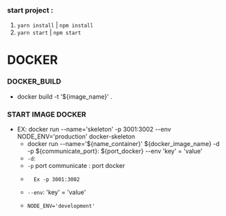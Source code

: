 ### start project :
   1. `yarn install` | `npm install`
   2. `yarn start` | `npm start`


# DOCKER

### DOCKER_BUILD
- docker build -t '${image_name}' .

### START IMAGE DOCKER
- EX: docker run --name='skeleton' -p 3001:3002 --env NODE_ENV='production' docker-skeleton
    -  docker run --name='${name_container}' ${docker_image_name} -d -p ${communicate_port}: ${port_docker} --env 'key' = 'value'
    -   `-d`: 
    -   `-p` port communicate : port docker 
    -       Ex -p 3001:3002
    -   `--env`: 'key' = 'value'
    -     NODE_ENV='development'

